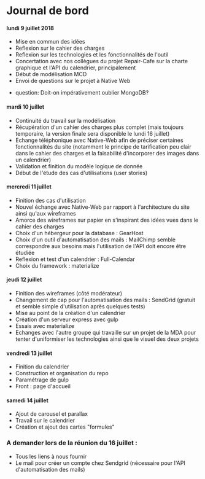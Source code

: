 # Journal de bord

#### lundi 9 juillet 2018
* Mise en commun des idées
* Reflexion sur le cahier des charges
* Reflexion sur les technologies et les fonctionnalités de l'outil
* Concertation avec nos collègues du projet Repair-Cafe sur la charte graphique et l'API du calendrier, principalement
* Début de modélisation MCD
* Envoi de questions sur le projet à Native Web

- question: Doit-on impérativement oublier MongoDB?

#### mardi 10 juillet
* Continuité du travail sur la modélisation
* Récupération d'un cahier des charges plus complet (mais toujours temporaire, la version finale sera disponible le lundi 16 juillet)
* Echange téléphonique avec Native-Web afin de préciser certaines fonctionnalités du site (notamment le principe de tarification peu clair dans le cahier des charges et la faisabilité d'incorporer des images dans un calendrier)
* Validation et finition du modèle logique de donnée
* Début de l'étude des cas d'utilisations (user stories)

#### mercredi 11 juillet
* Finition des cas d'utilisation
* Nouvel échange avec Native-Web par rapport à l'architecture du site ainsi qu'aux wireframes
* Amorce des wireframes sur papier en s'inspirant des idées vues dans le cahier des charges
* Choix d'un hébergeur pour la database : GearHost
* Choix d'un outil d'automatisation des mails : MailChimp semble correspondre aux besoins mais l'utilisation de l'API doit encore être étudiée
* Reflexion et test d'un calendrier : Full-Calendar
* Choix du framework : materialize

#### jeudi 12 juillet
* Finition des wireframes (côté modérateur)
* Changement de cap pour l'automatisation des mails : SendGrid (gratuit et semble simple d'utilisation après quelques tests)
* Mise au point de la création d'un calendrier
* Création d'un serveur express avec gulp
* Essais avec materialize
* Echanges avec l'autre groupe qui travaille sur un projet de la MDA pour tenter d'uniformiser les technologies ainsi que le visuel des deux projets

#### vendredi 13 juillet
* Finition du calendrier
* Construction et organisation du repo
* Paramétrage de gulp
* Front : page d'accueil

#### samedi 14 juillet
* Ajout de carousel et parallax
* Travail sur le calendrier
* Création et ajout des cartes "formules"

### A demander lors de la réunion du 16 juillet :
* Tous les liens à nous fournir
* Le mail pour créer un compte chez Sendgrid (nécessaire pour l'API d'automatisation des mails)